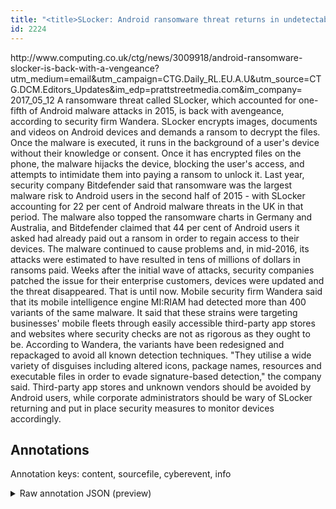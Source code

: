 ```yaml
---
title: "<title>SLocker: Android ransomware threat returns in undetectable form | Computing</title>"
id: 2224
---
```


<title>SLocker: Android ransomware threat returns in undetectable form | Computing</title>
<source> http://www.computing.co.uk/ctg/news/3009918/android-ransomware-slocker-is-back-with-a-vengeance?utm_medium=email&utm_campaign=CTG.Daily_RL.EU.A.U&utm_source=CTG.DCM.Editors_Updates&im_edp=prattstreetmedia.com&im_company= </source>
<date> 2017_05_12 </date>
<text>
A ransomware threat called SLocker, which accounted for one-fifth of Android malware attacks in 2015, is back with avengeance, according to security firm Wandera. 
SLocker encrypts images, documents and videos on Android devices and demands a ransom to decrypt the files. Once the malware is executed, it runs in the background of a user's device without their knowledge or consent.
Once it has encrypted files on the phone, the malware hijacks the device, blocking the user's access, and attempts to intimidate them into paying a ransom to unlock it.
Last year, security company Bitdefender said that ransomware was the largest malware risk to Android users in the second half of 2015 - with SLocker accounting for 22 per cent of Android malware threats in the UK in that period.
The malware also topped the ransomware charts in Germany and Australia, and Bitdefender claimed that 44 per cent of Android users it asked had already paid out a ransom in order to regain access to their devices.
The malware continued to cause problems and, in mid-2016, its attacks were estimated to have resulted in tens of millions of dollars in ransoms paid. Weeks after the initial wave of attacks, security companies patched the issue for their enterprise customers, devices were updated and the threat disappeared.
That is until now. Mobile security firm Wandera said that its mobile intelligence engine MI:RIAM had detected more than 400 variants of the same malware. It said that these strains were targeting businesses' mobile fleets through easily accessible third-party app stores and websites where security checks are not as rigorous as they ought to be.
According to Wandera, the variants have been redesigned and repackaged to avoid all known detection techniques.
"They utilise a wide variety of disguises including altered icons, package names, resources and executable files in order to evade signature-based detection," the company said.
Third-party app stores and unknown vendors should be avoided by Android users, while corporate administrators should be wary of SLocker returning and put in place security measures to monitor devices accordingly. 
</text>



## Annotations

Annotation keys: content, sourcefile, cyberevent, info

<details>
<summary>Raw annotation JSON (preview)</summary>

```json
{
  "content": "A ransomware threat called SLocker, which accounted for one-fifth of Android malware attacks in 2015, is back with avengeance, according to security firm Wandera.  SLocker encrypts images, documents and videos on Android devices and demands a ransom to decrypt the files. Once the malware is executed, it runs in the background of a user's device without their knowledge or consent. Once it has encrypted files on the phone, the malware hijacks the device, blocking the user's access, and attempts to intimidate them into paying a ransom to unlock it. Last year, security company Bitdefender said that ransomware was the largest malware risk to Android users in the second half of 2015 - with SLocker accounting for 22 per cent of Android malware threats in the UK in that period. The malware also topped the ransomware charts in Germany and Australia, and Bitdefender claimed that 44 per cent of Android users it asked had already paid out a ransom in order to regain access to their devices. The malware continued to cause problems and, in mid-2016, its attacks were estimated to have resulted in tens of millions of dollars in ransoms paid. Weeks after the initial wave of attacks, security companies patched the issue for their enterprise customers, devices were updated and the threat disappeared. That is until now. Mobile security firm Wandera said that its mobile intelligence engine MI:RIAM had detected more than 400 variants of the same malware. It said that these strains were targeting businesses' mobile fleets through easily accessible third-party app stores and websites where security checks are not as rigorous as they ought to be. According to Wandera, the variants have been redesigned and repackaged to avoid all known detection techniques. \"They utilise a wide variety of disguises including altered icons, package names, resources and executable files in order to evade signature-based detection,\" the company said. Third-party app stores and unknown vendors should be avoided by Android users, while corporate administrators should be wary of SLocker returning and put in place security measures to monitor devices accordingly. ",
  "sourcefile": "2224.txt",
  "cyberevent": {
    "hopper": [
      {
        "index": 0,
        "relation": "Same",
        "events": [
          {
            "index": "E5",
            "type": "Attack",
            "realis": "Actual",
            "nugget": {
              "startOffset": 1056,
              "index": "T15",
              "endOffset": 1063,
              "text": "attacks"
            },
            "argument": [
              {
                "index": "T17",
                "text": "malware",
                "endOffset": 1005,
                "role": {
                  "type": "Tool"
                },
                "startOffset": 998,
                "type": "Malware"
              },
              {
                "index": "T16",
                "text": "mid-2016",
                "endOffset": 1050,
                "role": {
                  "type": "Time"
                },
                "startOffset": 1042,
                "type": "Time"
              }
            ],
            "subtype": "Ransom"
          },
          {
            "index": "E4",
            "type": "Attack",
            "realis": "Actual",
            "nugget": {
              "startOffset": 1130,
              "index": "T13",
              "endOffset": 1142,
              "text": "ransoms paid"
            },
            "argument": [
              {
                "index": "T14",
                "text": "tens of millions of dollars",
                "endOffset": 1126,
                "role": {
                  "type": "Price"
                },
                "startOffset": 1099,
                "type": "Money"
              }
            ],
            "subtype": "Ransom"
          }
        ]
      },
      {
        "index": 1,
        "relation": "Same",
        "events": [
          {

```
</details>
